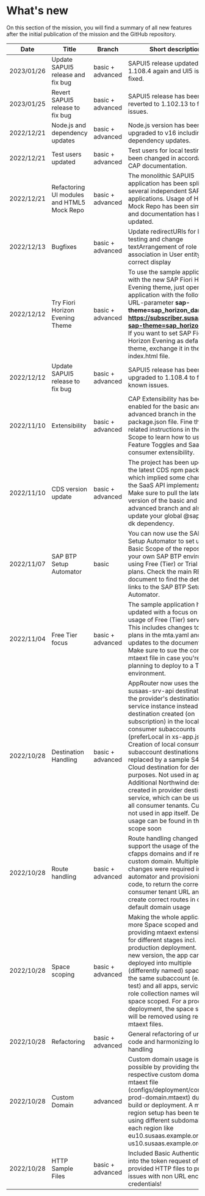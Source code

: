# What's new 

On this section of the mission, you will find a summary of all new features after the initial publication of the mission and the GitHub repository. 

| Date       | Title                             | Branch       | Short description                             |
|------------|-----------------------------------|--------------|-----------------------------------------------|
| 2023/01/26 | Update SAPUI5 release and fix bug | basic + advanced | SAPUI5 release updated to 1.108.4 again and UI5 issue fixed. |
| 2023/01/25 | Revert SAPUI5 release to fix bug | basic + advanced | SAPUI5 release has been reverted to 1.102.13 to fix an issues. |
| 2022/12/21 | Node.js and dependency updates | basic + advanced | Node.js version has been upgraded to v16 including some dependency updates. |
| 2022/12/21 | Test users updated | basic + advanced | Test users for local testing have been changed in accordance to CAP documentation. |
| 2022/12/21 | Refactoring UI modules and HTML5 Mock Repo | basic + advanced | The monolithic SAPUI5 application has been split up in several independent SAPUI5 applications. Usage of HTML5 Mock Repo has been simplified and documentation has been updated. |
| 2022/12/13 | Bugfixes | basic + advanced | Update redirectURIs for local testing and change textArrangement of role association in User entity for correct display |
| 2022/12/12 | Try Fiori Horizon Evening Theme | basic + advanced | To use the sample application with the new SAP Fiori Horizon Evening theme, just open your application with the following URL-parameter **sap-theme=sap_horizon_dark** like **https://subscriber.susaas.com?sap-theme=sap_horizon_dark**. If you want to set SAP Fiori Horizon Evening as default theme, exchange it in the index.html file. |
| 2022/12/12 | Update SAPUI5 release to fix bug | basic + advanced | SAPUI5 release has been upgraded to 1.108.4 to fix known issues. |
| 2022/11/10 | Extensibility | basic + advanced | CAP Extensibility has been enabled for the basic and advanced branch in the package.json file. Fine the related instructions in the Expert Scope to learn how to use Feature Toggles and SaaS consumer extensibility. |
| 2022/11/10 | CDS version update | basic + advanced | The project has been updated to the latest CDS npm package which implied some changes to the SaaS API implementation. Make sure to pull the latest version of the basic and advanced branch and also update your global @sap/cds-dk dependency. |
| 2022/11/07 | SAP BTP Setup Automator | basic | You can now use the SAP BTP Setup Automator to set up the Basic Scope of the repository in your own SAP BTP environment using Free (Tier) or Trial service plans. Check the main README document to find the details and links to the SAP BTP Setup Automator. |
| 2022/11/04 | Free Tier focus | basic + advanced | The sample application has been updated with a focus on the usage of Free (Tier) services. This includes changes to service plans in the mta.yaml and also updates to the documentation. Make sure to sue the correct mtaext file in case you're planning to deploy to a Trial environment. |
| 2022/10/28 | Destination Handling | basic + advanced | AppRouter now uses the susaas-srv-api destination from the provider's destination service instance instead of a destination created (on subscription) in the local consumer subaccounts (preferLocal in xs-app.json). Creation of local consumer subaccount destinations is replaced by a sample S4HANA Cloud destination for demo purposes. Not used in app itself. Additional Northwind destination created in provider destination service, which can be used by all consumer tenants. Currently not used in app itself. Details on usage can be found in the expert scope soon |
| 2022/10/28 | Route handling | basic + advanced | Route handling changed to support the usage of the default cfapps domains and if required a custom domain. Multiple changes were required in automator and provisioning code, to return the correct consumer tenant URL and to create correct routes in case of default domain usage |
| 2022/10/28 | Space scoping | basic + advanced | Making the whole application more Space scoped and providing mtaext extension files for different stages incl. production deployment. In the new version, the app can be deployed into multiple (differently named) spaces in the same subaccount (e.g., dev, test) and all apps, services, and role collection names will be space scoped. For a productive deployment, the space scoping will be removed using respective mtaext files. |
| 2022/10/28 | Refactoring | basic + advanced | General refactoring of unused code and harmonizing log handling |
| 2022/10/28 | Custom Domain | advanced | Custom domain usage is now possible by providing the respective custom domain in an mtaext file (configs/deployment/config-prod-domain.mtaext) during build or deployment. A multi-region setup has been tested using different subdomains for each region like eu10.susaas.example.org and us10.susaas.example.org |
| 2022/10/28 | HTTP Sample Files | basic + advanced | Included Basic Authentication into the token request of the provided HTTP files to prevent issues with non URL encoded credentials! |